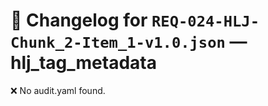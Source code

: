 # 📝 Changelog for `REQ-024-HLJ-Chunk_2-Item_1-v1.0.json` — **hlj_tag_metadata**

❌ No audit.yaml found.
